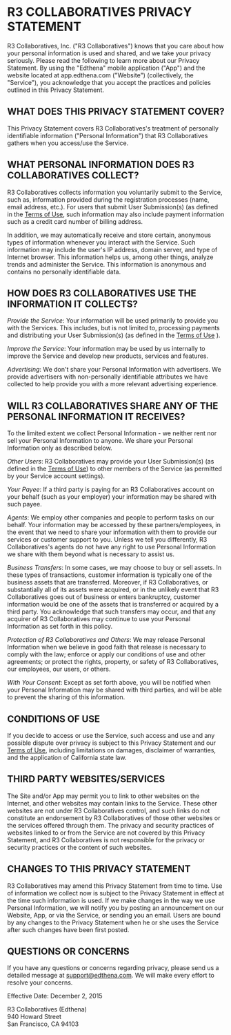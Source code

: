 R3 COLLABORATIVES PRIVACY STATEMENT
===================================

R3 Collaboratives, Inc. ("R3 Collaboratives") knows that you care about
how your personal information is used and shared, and we take your privacy
seriously. Please read the following to learn more about our Privacy Statement.
By using the "Edthena" mobile application ("App") and the website located at
app.edthena.com ("Website") (collectively, the "Service"), you acknowledge that
you accept the practices and policies outlined in this Privacy Statement.

WHAT DOES THIS PRIVACY STATEMENT COVER?
---------------------------------------

This Privacy Statement covers R3 Collaboratives's treatment of personally
identifiable information ("Personal Information") that R3 Collaboratives
gathers when you access/use the Service.

WHAT PERSONAL INFORMATION DOES R3 COLLABORATIVES COLLECT?
---------------------------------------------------------

R3 Collaboratives collects information you voluntarily submit to the Service,
such as, information provided during the registration processes (name, email
address, etc.). For users that submit User Submission(s) (as defined in the
[Terms of Use](terms.md), such information may also include payment information
such as a credit card number of billing address.

In addition, we may automatically receive and store certain, anonymous types
of information whenever you interact with the Service. Such information
may include the user's IP address, domain server, and type of Internet
browser. This information helps us, among other things, analyze trends
and administer the Service. This information is anonymous and contains no
personally identifiable data.

HOW DOES R3 COLLABORATIVES USE THE INFORMATION IT COLLECTS?
-----------------------------------------------------------

_Provide the Service_: Your information will be used primarily to provide
you with the Services. This includes, but is not limited to, processing
payments and distributing your User Submission(s) (as defined in the [Terms of
Use](terms.md) ).

_Improve the Service_: Your information may be used by us internally to improve
the Service and develop new products, services and features.

_Advertising_: We don't share your Personal Information with advertisers.
We provide advertisers with non-personally identifiable attributes we have
collected to help provide you with a more relevant advertising experience.

WILL R3 COLLABORATIVES SHARE ANY OF THE PERSONAL INFORMATION IT RECEIVES?
-------------------------------------------------------------------------

To the limited extent we collect Personal Information - we neither rent nor
sell your Personal Information to anyone. We share your Personal Information
only as described below.

_Other Users_: R3 Collaboratives may provide your User Submission(s) (as
defined in the [Terms of Use](terms.md)) to other members of the Service (as
permitted by your Service account settings).

_Your Payee_: If a third party is paying for an R3 Collaboratives account on
your behalf (such as your employer) your information may be shared with such
payee.

_Agents_: We employ other companies and people to perform tasks on our behalf.
Your information may be accessed by these partners/employees, in the event that
we need to share your information with them to provide our services or customer
support to you. Unless we tell you differently, R3 Collaboratives's agents do
not have any right to use Personal Information we share with them beyond what
is necessary to assist us.

_Business Transfers_: In some cases, we may choose to buy or sell assets. In
these types of transactions, customer information is typically one of the
business assets that are transferred. Moreover, if R3 Collaboratives, or
substantially all of its assets were acquired, or in the unlikely event that R3
Collaboratives goes out of business or enters bankruptcy, customer information
would be one of the assets that is transferred or acquired by a third party.
You acknowledge that such transfers may occur, and that any acquirer of R3
Collaboratives may continue to use your Personal Information as set forth in
this policy.

_Protection of R3 Collaboratives and Others_: We may release Personal
Information when we believe in good faith that release is necessary to comply
with the law; enforce or apply our conditions of use and other agreements; or
protect the rights, property, or safety of R3 Collaboratives, our employees,
our users, or others.

_With Your Consent_: Except as set forth above, you will be notified when your
Personal Information may be shared with third parties, and will be able to
prevent the sharing of this information.

CONDITIONS OF USE
-----------------

If you decide to access or use the Service, such access and use and any
possible dispute over privacy is subject to this Privacy Statement and our
[Terms of Use](terms.md), including limitations on damages, disclaimer of
warranties, and the application of California state law.

THIRD PARTY WEBSITES/SERVICES
-----------------------------

The Site and/or App may permit you to link to other websites on the Internet,
and other websites may contain links to the Service. These other websites
are not under R3 Collaboratives control, and such links do not constitute
an endorsement by R3 Collaboratives of those other websites or the services
offered through them. The privacy and security practices of websites linked
to or from the Service are not covered by this Privacy Statement, and R3
Collaboratives is not responsible for the privacy or security practices or the
content of such websites.

CHANGES TO THIS PRIVACY STATEMENT
---------------------------------

R3 Collaboratives may amend this Privacy Statement from time to time. Use of
information we collect now is subject to the Privacy Statement in effect at the
time such information is used. If we make changes in the way we use Personal
Information, we will notify you by posting an announcement on our Website, App,
or via the Service, or sending you an email. Users are bound by any changes to
the Privacy Statement when he or she uses the Service after such changes have
been first posted.

QUESTIONS OR CONCERNS
---------------------

If you have any questions or concerns regarding privacy, please send us a
detailed message at <support@edthena.com>. We will make every effort to resolve
your concerns.

Effective Date: December 2, 2015

R3 Collaboratives (Edthena)<br>
940 Howard Street<br>
San Francisco, CA 94103<br>
